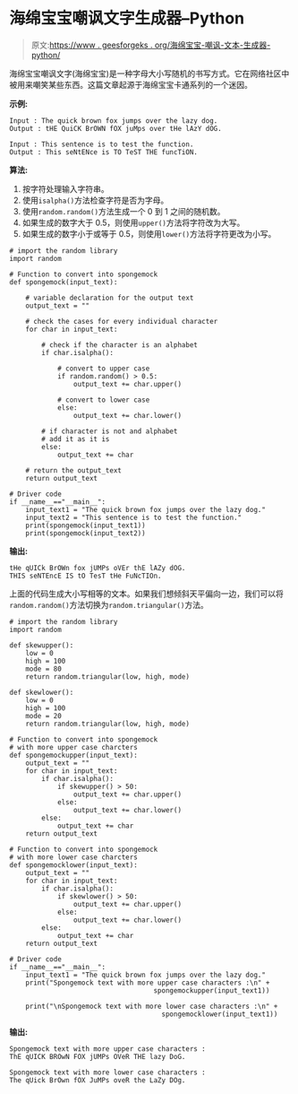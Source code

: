 # 海绵宝宝嘲讽文字生成器–Python

> 原文:[https://www . geesforgeks . org/海绵宝宝-嘲讽-文本-生成器-python/](https://www.geeksforgeeks.org/spongebob-mocking-text-generator-python/)

海绵宝宝嘲讽文字(海绵宝宝)是一种字母大小写随机的书写方式。它在网络社区中被用来嘲笑某些东西。这篇文章起源于海绵宝宝卡通系列的一个迷因。

**示例:**

```
Input : The quick brown fox jumps over the lazy dog.
Output : tHE QuiCK BrOWN fOX juMps over tHe lAzY dOG.

Input : This sentence is to test the function.
Output : This seNtENce is TO TeST THE funcTiON.

```

**算法:**

1.  按字符处理输入字符串。
2.  使用`isalpha()`方法检查字符是否为字母。
3.  使用`random.random()`方法生成一个 0 到 1 之间的随机数。
4.  如果生成的数字大于 0.5，则使用`upper()`方法将字符改为大写。
5.  如果生成的数字小于或等于 0.5，则使用`lower()`方法将字符更改为小写。

```
# import the random library
import random

# Function to convert into spongemock
def spongemock(input_text):

    # variable declaration for the output text
    output_text = ""

    # check the cases for every individual character
    for char in input_text:

        # check if the character is an alphabet
        if char.isalpha():

            # convert to upper case
            if random.random() > 0.5:
                output_text += char.upper()

            # convert to lower case
            else:
                output_text += char.lower()

        # if character is not and alphabet
        # add it as it is
        else:
            output_text += char

    # return the output_text
    return output_text

# Driver code
if __name__=="__main__":
    input_text1 = "The quick brown fox jumps over the lazy dog."
    input_text2 = "This sentence is to test the function."
    print(spongemock(input_text1))
    print(spongemock(input_text2))
```

**输出:**

```
tHe qUICk BrOWn fox jUMPs oVEr thE lAZy dOG.
THIS seNTEncE IS tO TesT tHe FuNcTIOn.

```

上面的代码生成大小写相等的文本。如果我们想倾斜天平偏向一边，我们可以将`random.random()`方法切换为`random.triangular()`方法。

```
# import the random library
import random

def skewupper():
    low = 0
    high = 100
    mode = 80
    return random.triangular(low, high, mode)

def skewlower():
    low = 0
    high = 100
    mode = 20
    return random.triangular(low, high, mode)

# Function to convert into spongemock
# with more upper case charcters
def spongemockupper(input_text):
    output_text = ""
    for char in input_text:
        if char.isalpha():
            if skewupper() > 50:
                output_text += char.upper()
            else:
                output_text += char.lower()
        else:
            output_text += char
    return output_text

# Function to convert into spongemock
# with more lower case charcters
def spongemocklower(input_text):
    output_text = ""
    for char in input_text:
        if char.isalpha():
            if skewlower() > 50:
                output_text += char.upper()
            else:
                output_text += char.lower()
        else:
            output_text += char
    return output_text

# Driver code
if __name__=="__main__":
    input_text1 = "The quick brown fox jumps over the lazy dog."
    print("Spongemock text with more upper case characters :\n" + 
                                    spongemockupper(input_text1))

    print("\nSpongemock text with more lower case characters :\n" + 
                                      spongemocklower(input_text1))
```

**输出:**

```
Spongemock text with more upper case characters :
ThE qUICK BROwN FOX jUMPs OVeR THE lazy DoG.

Spongemock text with more lower case characters :
The qUick BrOwn fOX JuMPs oveR the LaZy DOg.
```